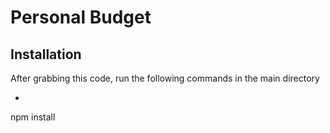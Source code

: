 # Personal Budget

## Installation
After grabbing this code, run the following commands in the main directory
* ```bash
npm install
```
